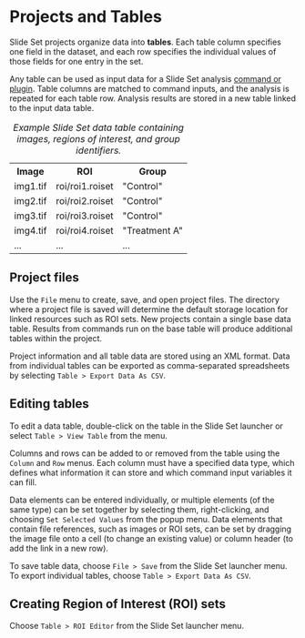 Projects and Tables
===================

Slide Set projects organize data into **tables**.
Each table column specifies one field in the
dataset, and each row specifies the individual
values of those fields for one entry in the set.

Any table can be used as input data for a Slide
Set analysis [command or plugin](plugins). Table
columns are matched to command inputs, and the
analysis is repeated for each table row. Analysis
results are stored in a new table linked to the
input data table.

<table>
  <caption><em>Example Slide Set data table containing images, regions of interest, and group identifiers.</em></caption>
  <tr>
    <th>Image</th><th>ROI</th><th>Group</th>
  </tr>
  <tr>
    <td>img1.tif</td><td>roi/roi1.roiset</td><td>"Control"</td>
  </tr>
  <tr>
    <td>img2.tif</td><td>roi/roi2.roiset</td><td>"Control"</td>
  </tr>
  <tr>
    <td>img3.tif</td><td>roi/roi3.roiset</td><td>"Control"</td>
  </tr>
  <tr>
    <td>img4.tif</td><td>roi/roi4.roiset</td><td>"Treatment A"</td>
  </tr>
  <tr>
    <td>...</td><td>...</td><td>...</td>
  </tr>
</table>

Project files
-------------

Use the `File` menu to create, save, and open
project files. The directory where a project
file is saved will determine the default
storage location for linked resources such
as ROI sets. New projects contain a single
base data table. Results from commands run on
the base table will produce additional tables
within the project.

Project information and all table data
are stored using an XML format. Data from individual
tables can be exported as comma-separated
spreadsheets by selecting `Table > Export Data As CSV`.

Editing tables
--------------

To edit a data table, double-click on the table
in the Slide Set launcher or select `Table > View Table`
from the menu.

Columns and rows can be added to or removed from
the table using the `Column` and `Row` menus.
Each column must have a specified data type,
which defines what information it can store and which
command input variables it can fill.

Data elements can be entered individually, or
multiple elements (of the same type) can be set together
by selecting them, right-clicking, and choosing
`Set Selected Values` from the popup menu.
Data elements that contain file references, such
as images or ROI sets, can be set by dragging the
image file onto a cell (to change an existing value)
or column header (to add the link in a new row).

To save table data, choose `File > Save` from
the Slide Set launcher menu. To export individual
tables, choose `Table > Export Data As CSV`.

Creating Region of Interest (ROI) sets
--------------------------------------

Choose `Table > ROI Editor` from the Slide Set
launcher menu.
